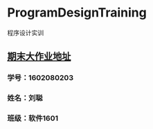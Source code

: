 # ProgramDesignTraining
程序设计实训

## [期末大作业地址](https://github.com/bigbiggo999/ProgramDesignTraining/Demo/)
### 学号：1602080203
### 姓名：刘聪
### 班级：软件1601

